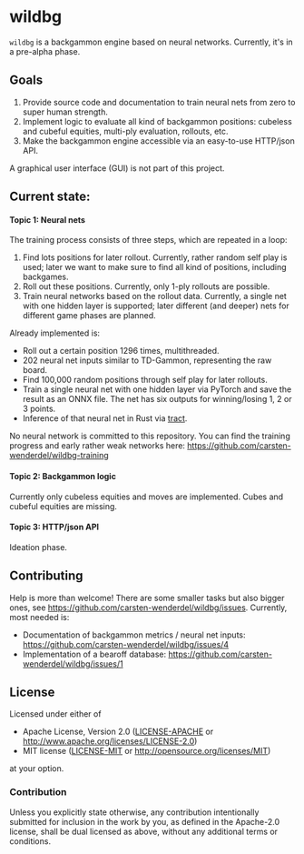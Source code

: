 # wildbg

`wildbg` is a backgammon engine based on neural networks. Currently, it's in a pre-alpha phase.

## Goals

1. Provide source code and documentation to train neural nets from zero to super human strength.
2. Implement logic to evaluate all kind of backgammon positions: cubeless and cubeful equities, multi-ply evaluation, rollouts, etc.
3. Make the backgammon engine accessible via an easy-to-use HTTP/json API.

A graphical user interface (GUI) is not part of this project.

## Current state:

#### Topic 1: Neural nets

The training process consists of three steps, which are repeated in a loop:
1. Find lots positions for later rollout. Currently, rather random self play is used; later we want to make sure to find all kind of positions, including backgames.
2. Roll out these positions. Currently, only 1-ply rollouts are possible.
3. Train neural networks based on the rollout data. Currently, a single net with one hidden layer is supported; later different (and deeper) nets for different game phases are planned.

Already implemented is:
* Roll out a certain position 1296 times, multithreaded.
* 202 neural net inputs similar to TD-Gammon, representing the raw board.
* Find 100,000 random positions through self play for later rollouts.
* Train a single neural net with one hidden layer via PyTorch and save the result as an ONNX file. The net has six outputs for winning/losing 1, 2 or 3 points.
* Inference of that neural net in Rust via [tract](https://github.com/sonos/tract).

No neural network is committed to this repository.  You can find the training progress and early rather weak networks here: https://github.com/carsten-wenderdel/wildbg-training

#### Topic 2: Backgammon logic
Currently only cubeless equities and moves are implemented. Cubes and cubeful equities are missing.

#### Topic 3: HTTP/json API
Ideation phase.

## Contributing

Help is more than welcome! There are some smaller tasks but also bigger ones, see https://github.com/carsten-wenderdel/wildbg/issues.
Currently, most needed is:
- Documentation of backgammon metrics / neural net inputs: https://github.com/carsten-wenderdel/wildbg/issues/4
- Implementation of a bearoff database: https://github.com/carsten-wenderdel/wildbg/issues/1

## License

Licensed under either of

* Apache License, Version 2.0
  ([LICENSE-APACHE](LICENSE-APACHE) or http://www.apache.org/licenses/LICENSE-2.0)
* MIT license
  ([LICENSE-MIT](LICENSE-MIT) or http://opensource.org/licenses/MIT)

at your option.

### Contribution

Unless you explicitly state otherwise, any contribution intentionally submitted
for inclusion in the work by you, as defined in the Apache-2.0 license, shall be
dual licensed as above, without any additional terms or conditions.
